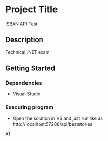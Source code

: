 # Project Title

ISBAN API Test

## Description

Technical .NET exam

## Getting Started

### Dependencies

* Visual Studio 

### Executing program

* Open the solution in VS and just run like as http://localhost:57288/api/beststories


A1
